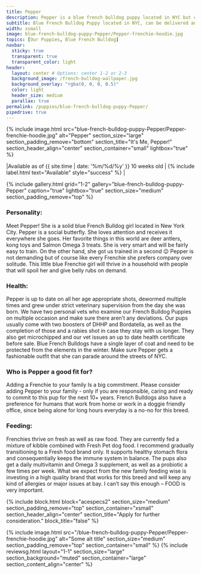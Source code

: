 ```yaml
---
title: Pepper
description: Pepper is a blue french bulldog puppy located in NYC but can be delivered anywhere by a very nice flight stewardess
subtitle: Blue French Bulldog Puppy located in NYC, can be delivered anywhere in the US
width: xsmall
image: blue-french-bulldog-puppy-Pepper/Pepper-frenchie-hoodie.jpg
topics: [Our Puppies, Blue French Bulldog]
navbar:
  sticky: true
  transparent: true
  transparent_color: light
header:
  layout: center # Options: center 1-2 or 2-3
  background_image: /french-bulldog-wallpaper.jpg
  background_overlay: "rgba(0, 0, 0, 0.5)"
  color: light
  header_size: medium
  parallax: true
permalink: /puppies/blue-french-bulldog-puppy-Pepper/
pipedrive: true
---
```


  {% include image.html 
	src="blue-french-bulldog-puppy-Pepper/Pepper-frenchie-hoodie.jpg"
  alt="Pepper"
  section_size="large"
  section_padding_remove="bottom"
  section_title="It's Me, Pepper!"
  section_header_align="center"
  section_container="small"
  lightbox="true"
%}



|Available as of {{ site.time | date: '%m/%d/%y' }} 10 weeks old | {% include label.html text="Available" style="success" %} |

{% include gallery.html 
	grid="1-2"
	gallery="blue-french-bulldog-puppy-Pepper"
	caption="true"
	lightbox="true"
  section_size="medium"
  section_padding_remove="top"
%}

### Personality: 
Meet Pepper! She is a solid blue French Bulldog girl located in New York City. Pepper is a social butterfly. She loves attention and receives it everywhere she goes. Her favorite things in this world are deer antlers, kong toys and Salmon Omega 3 treats. She is very smart and will be fairly easy to train. On the other hand, she got us trained in a second 😉 
Pepper is not demanding but of course like every Frenchie she prefers company over solitude. This little blue Frenchie girl will thrive in a household with people that will spoil her and give belly rubs on demand.  

### Health:
Pepper is up to date on all her age appropriate shots, dewormed multiple times and grew under strict veterinary supervision from the day she was born. We have two personal vets who examine our French Bulldog Puppies on multiple occasion and make sure there aren’t any deviations. Our pups usually come with two boosters of DHHP and Bordatella, as well as the completion of those and a rabies shot in case they stay with us longer. 
They also get microchipped and our vet issues an up to date health certificate before sale. 
Blue French Bulldogs have a single layer of coat and need to be protected from the elements in the winter. Make sure Pepper gets a fashionable outfit that she can parade around the streets of NYC.

### Who is Pepper a good fit for?
Adding a Frenchie to your family Is a big commitment. Please consider adding Pepper to your family - only if you are responsible, caring and ready to commit to this pup for the next 10+ years. French Bulldogs also have a preference for humans that work from home or work in a doggie friendly office, since being alone for long hours everyday is a no-no for this breed. 
 
### Feeding:
Frenchies thrive on fresh as well as raw food. They are currently fed a mixture of kibble combined with Fresh Pet dog food. I recommend gradually transitioning to a Fresh food brand only. It supports healthy stomach flora and consequentially keeps the immune system in balance.
The pups also get a daily multivitamin and Omega 3 supplement, as well as a probiotic a few times per week. 
What we expect from the new family feeding wise is investing in a high quality brand that works for this breed and will keep any kind of allergies or major issues at bay. I can’t say this enough – FOOD is very important. 



{% include block.html 
  block="acespecs2"
  section_size="medium"
  section_padding_remove="top"
  section_container="xsmall"
  section_header_align="center"
  section_title="Apply for further consideration."
  block_title="false"
%}

{% include image.html 
	src="/blue-french-bulldog-puppy-Pepper/Pepper-frenchie-hoodie.jpg"
  alt="Some alt title"
  section_size="medium"
  section_padding_remove="top"
  section_container="small"
%}
{% include reviewsg.html 
   layout="1-1"
  section_size="large"
  section_background="muted"
  section_container="large"
  section_content_align="center"
%}
